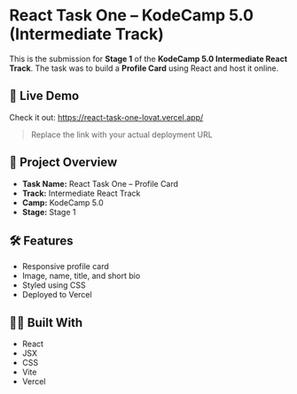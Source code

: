 # React Task One – KodeCamp 5.0 (Intermediate Track)

This is the submission for **Stage 1** of the **KodeCamp 5.0 Intermediate React Track**. The task was to build a **Profile Card** using React and host it online.

## 🔗 Live Demo

Check it out: https://react-task-one-lovat.vercel.app/

> Replace the link with your actual deployment URL

## 📌 Project Overview

- **Task Name:** React Task One – Profile Card
- **Track:** Intermediate React Track
- **Camp:** KodeCamp 5.0
- **Stage:** Stage 1

## 🛠 Features

- Responsive profile card
- Image, name, title, and short bio
- Styled using CSS
- Deployed to Vercel

## 🧑‍💻 Built With

- React
- JSX
- CSS
- Vite
- Vercel
